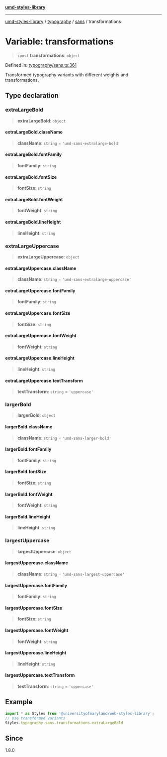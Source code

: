 [**umd-styles-library**](../../../../README.md)

***

[umd-styles-library](../../../../modules.md) / [typography](../../../README.md) / [sans](../README.md) / transformations

# Variable: transformations

> `const` **transformations**: `object`

Defined in: [typography/sans.ts:361](https://github.com/UMD-Digital/design-system/blob/8021d9898368f604bce452fe4dde6fae3a0578fd/packages/styles/source/typography/sans.ts#L361)

Transformed typography variants with different weights and transformations.

## Type declaration

### extraLargeBold

> **extraLargeBold**: `object`

#### extraLargeBold.className

> **className**: `string` = `'umd-sans-extralarge-bold'`

#### extraLargeBold.fontFamily

> **fontFamily**: `string`

#### extraLargeBold.fontSize

> **fontSize**: `string`

#### extraLargeBold.fontWeight

> **fontWeight**: `string`

#### extraLargeBold.lineHeight

> **lineHeight**: `string`

### extraLargeUppercase

> **extraLargeUppercase**: `object`

#### extraLargeUppercase.className

> **className**: `string` = `'umd-sans-extralarge-uppercase'`

#### extraLargeUppercase.fontFamily

> **fontFamily**: `string`

#### extraLargeUppercase.fontSize

> **fontSize**: `string`

#### extraLargeUppercase.fontWeight

> **fontWeight**: `string`

#### extraLargeUppercase.lineHeight

> **lineHeight**: `string`

#### extraLargeUppercase.textTransform

> **textTransform**: `string` = `'uppercase'`

### largerBold

> **largerBold**: `object`

#### largerBold.className

> **className**: `string` = `'umd-sans-larger-bold'`

#### largerBold.fontFamily

> **fontFamily**: `string`

#### largerBold.fontSize

> **fontSize**: `string`

#### largerBold.fontWeight

> **fontWeight**: `string`

#### largerBold.lineHeight

> **lineHeight**: `string`

### largestUppercase

> **largestUppercase**: `object`

#### largestUppercase.className

> **className**: `string` = `'umd-sans-largest-uppercase'`

#### largestUppercase.fontFamily

> **fontFamily**: `string`

#### largestUppercase.fontSize

> **fontSize**: `string`

#### largestUppercase.fontWeight

> **fontWeight**: `string`

#### largestUppercase.lineHeight

> **lineHeight**: `string`

#### largestUppercase.textTransform

> **textTransform**: `string` = `'uppercase'`

## Example

```typescript
import * as Styles from '@universityofmaryland/web-styles-library';
// Use transformed variants
Styles.typography.sans.transformations.extraLargeBold
```

## Since

1.8.0
